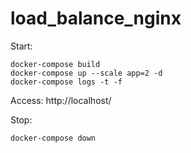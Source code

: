 # load_balance_nginx

Start:

    docker-compose build
    docker-compose up --scale app=2 -d
    docker-compose logs -t -f

Access: http://localhost/

Stop:

    docker-compose down
